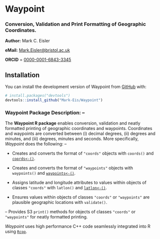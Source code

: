 # Waypoint
### Conversion, Validation and Print Formatting of Geographic Coordinates.

**Author:** Mark C. Eisler

**eMail:** Mark.Eisler@bristol.ac.uk

**ORCID** = [0000-0001-6843-3345](https://orcid.org/0000-0001-6843-3345)

## Installation

You can install the development version of Waypoint from [GitHub](https://github.com/) with:
      
``` r
# install.packages("devtools")
devtools::install_github("Mark-Eis/Waypoint")
```

### Waypoint Package Description: –

The **Waypoint R package** enables conversion, validation and neatly formatted printing of geographic coordinates and waypoints. Coordinates and waypoints are converted between (i) decimal degrees, (ii) degrees and minutes, and (iii) degrees, minutes and seconds. More specifically, *Waypoint* does the following: – 

- Creates and converts the format of `"coords"` objects with `coords()` and  [`coords<-()`](https://mark-eis.github.io/Waypoint/reference/coords.html).

- Creates and converts the format of `"waypoints"` objects with `waypoints()` and  [`waypoints<-()`](https://mark-eis.github.io/Waypoint/reference/waypoints.html).

- Assigns latitude and longitude attributes to values within objects of classes `"coords"` with `latlon()` and  [`latlon<-()`](https://mark-eis.github.io/Waypoint/reference/latlon.html).

- Ensures values within objects of classes `"coords"` or `"waypoints"` are plausible geographic locations with `validate()`.

– Provides S3 `print()` methods for objects of classes `"coords"` or `"waypoints"` for neatly formatted printing.

*Waypoint* uses high performance C++ code seamlessly integrated into R using [`Rcpp`](https://www.rcpp.org).
